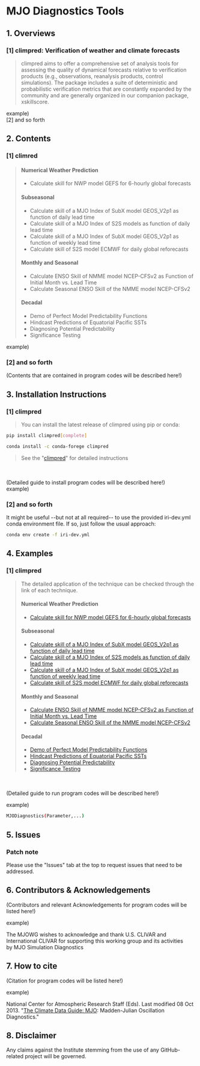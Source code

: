 # MJO Diagnostics Tools

## 1. Overviews
### [1] climpred: Verification of weather and climate forecasts
> climpred aims to offer a comprehensive set of analysis tools for assessing the quality of dynamical forecasts relative to verification products (e.g., observations, reanalysis products, control simulations). The package includes a suite of deterministic and probabilistic verification metrics that are constantly expanded by the community and are generally organized in our companion package, xskillscore.

example) </br>
[2] and so forth </br>

## 2. Contents
### [1] climred </br>
> #### Numerical Weather Prediction
> - Calculate skill for NWP model GEFS for 6-hourly global forecasts
> #### Subseasonal
> - Calculate skill of a MJO Index of SubX model GEOS_V2p1 as function of daily lead time
> - Calculate skill of a MJO Index of S2S models as function of daily lead time
> - Calculate skill of a MJO Index of SubX model GEOS_V2p1 as function of weekly lead time
> - Calculate skill of S2S model ECMWF for daily global reforecasts
> #### Monthly and Seasonal
> - Calculate ENSO Skill of NMME model NCEP-CFSv2 as Function of Initial Month vs. Lead Time
> - Calculate Seasonal ENSO Skill of the NMME model NCEP-CFSv2
> #### Decadal
> - Demo of Perfect Model Predictability Functions
> - Hindcast Predictions of Equatorial Pacific SSTs
> - Diagnosing Potential Predictability
> - Significance Testing

example) </br>
### [2] and so forth </br>
(Contents that are contained in program codes will be described here!)

## 3. Installation Instructions

### [1] climpred </br>
> You can install the latest release of climpred using pip or conda:
```sh
pip install climpred[complete]
```
```sh
conda install -c conda-forege climpred
```
> See the "[climpred]" for detailed instructions

</br></br>
(Detailed guide to install program codes will be described here!) </br>
example) </br>
### [2] and so forth </br>
It might be useful --but not at all required-- to use the provided iri-dev.yml conda environment file. If so, just follow the usual approach:
```sh
conda env create -f iri-dev.yml
```

## 4. Examples
### [1] climpred </br>
> The detailed application of the technique can be checked through the link of each technique.
> #### Numerical Weather Prediction
> - [Calculate skill for NWP model GEFS for 6-hourly global forecasts]
> #### Subseasonal
> - [Calculate skill of a MJO Index of SubX model GEOS_V2p1 as function of daily lead time]
> - [Calculate skill of a MJO Index of S2S models as function of daily lead time]
> - [Calculate skill of a MJO Index of SubX model GEOS_V2p1 as function of weekly lead time]
> - [Calculate skill of S2S model ECMWF for daily global reforecasts]
> #### Monthly and Seasonal
> - [Calculate ENSO Skill of NMME model NCEP-CFSv2 as Function of Initial Month vs. Lead Time]
> - [Calculate Seasonal ENSO Skill of the NMME model NCEP-CFSv2]
> #### Decadal
> - [Demo of Perfect Model Predictability Functions]
> - [Hindcast Predictions of Equatorial Pacific SSTs]
> - [Diagnosing Potential Predictability]
> - [Significance Testing]

</br></br>
(Detailed guide to run program codes will be described here!)

example)

```sh
MJODiagnostics(Parameter,...)
```

## 5. Issues
### Patch note
Please use the "Issues" tab at the top to request issues that need to be addressed.


## 6. Contributors & Acknowledgements
(Contributors and relevant Acknowledgements for program codes will be listed here!)

example)

The MJOWG wishes to acknowledge and thank U.S. CLIVAR and International CLIVAR for supporting this working group and its activities </br>
by MJO Simulation Diagnostics

## 7. How to cite
(Citation for program codes will be listed here!)

example)

National Center for Atmospheric Research Staff (Eds). Last modified 08 Oct 2013. "[The Climate Data Guide: MJO]: Madden-Julian Oscillation Diagnostics." 

## 8. Disclaimer
Any claims against the Institute stemming from the use of any GitHub-related project will be governed.


  [climpred]: https://climpred.readthedocs.io/en/stable/examples.html#subseasonal
  [Manual]: https://climatedataguide.ucar.edu/climate-data/mjo-madden-julian-oscillation-diagnostics
  [The Climate Data Guide: MJO]: https://climatedataguide.ucar.edu/climate-data/mjo-madden-julian-oscillation-diagnostics
  [Calculate skill for NWP model GEFS for 6-hourly global forecasts]: https://climpred.readthedocs.io/en/stable/examples/NWP/NWP_GEFS_6h_forecasts.html#
  [Calculate skill of a MJO Index of SubX model GEOS_V2p1 as function of daily lead time]: https://climpred.readthedocs.io/en/stable/examples/subseasonal/daily-subx-example.html
  [Calculate skill of a MJO Index of S2S models as function of daily lead time]: https://climpred.readthedocs.io/en/stable/examples/subseasonal/daily-S2S-IRIDL.html
  [Calculate skill of a MJO Index of SubX model GEOS_V2p1 as function of weekly lead time]: https://climpred.readthedocs.io/en/stable/examples/subseasonal/weekly-subx-example.html
  [Calculate skill of S2S model ECMWF for daily global reforecasts]: https://climpred.readthedocs.io/en/stable/examples/subseasonal/daily-S2S-ECMWF.html
  [Calculate ENSO Skill of NMME model NCEP-CFSv2 as Function of Initial Month vs. Lead Time]: https://climpred.readthedocs.io/en/stable/examples/monseas/monthly-enso-subx-example.html
  [Calculate Seasonal ENSO Skill of the NMME model NCEP-CFSv2]: https://climpred.readthedocs.io/en/stable/examples/monseas/seasonal-enso-subx-example.html
  [Demo of Perfect Model Predictability Functions]: https://climpred.readthedocs.io/en/stable/examples/decadal/perfect-model-predictability-demo.html
  [Hindcast Predictions of Equatorial Pacific SSTs]: https://climpred.readthedocs.io/en/stable/examples/decadal/tropical-pacific-ssts.html
  [Diagnosing Potential Predictability]: https://climpred.readthedocs.io/en/stable/examples/decadal/diagnose-potential-predictability.html
  [Significance Testing]: https://climpred.readthedocs.io/en/stable/examples/decadal/Significance.html
